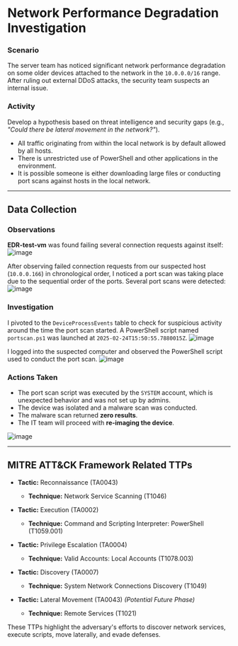 # Network Performance Degradation Investigation

### Scenario 
The server team has noticed significant network performance degradation on some older devices attached to the network in the `10.0.0.0/16` range. After ruling out external DDoS attacks, the security team suspects an internal issue.

### Activity
Develop a hypothesis based on threat intelligence and security gaps (e.g., *"Could there be lateral movement in the network?"*).

- All traffic originating from within the local network is by default allowed by all hosts.
- There is unrestricted use of PowerShell and other applications in the environment.
- It is possible someone is either downloading large files or conducting port scans against hosts in the local network.

---

## Data Collection

### Observations
**EDR-test-vm** was found failing several connection requests against itself:
![image](https://github.com/user-attachments/assets/206e8956-acec-4378-8bf8-a1349808e8ac)

After observing failed connection requests from our suspected host (`10.0.0.166`) in chronological order, I noticed a port scan was taking place due to the sequential order of the ports. Several port scans were detected:
![image](https://github.com/user-attachments/assets/52f7a914-6f56-4b1f-a94b-6571fb28eaa2)

### Investigation
I pivoted to the `DeviceProcessEvents` table to check for suspicious activity around the time the port scan started. A PowerShell script named `portscan.ps1` was launched at `2025-02-24T15:50:55.7880015Z`.
![image](https://github.com/user-attachments/assets/86001c15-a225-41d8-84b2-38d582e6eb2c)

I logged into the suspected computer and observed the PowerShell script used to conduct the port scan.
![image](https://github.com/user-attachments/assets/8b1e88f7-f237-42d7-8498-7904e3672463)

### Actions Taken
- The port scan script was executed by the `SYSTEM` account, which is unexpected behavior and was not set up by admins.
- The device was isolated and a malware scan was conducted.
- The malware scan returned **zero results**.
- The IT team will proceed with **re-imaging the device**.

![image](https://github.com/user-attachments/assets/ddb69dd2-f9e4-4e52-9f2a-0d73ab0a6d45)

---

## MITRE ATT&CK Framework Related TTPs

- **Tactic:** Reconnaissance (TA0043)
  - **Technique:** Network Service Scanning (T1046)

- **Tactic:** Execution (TA0002)
  - **Technique:** Command and Scripting Interpreter: PowerShell (T1059.001)

- **Tactic:** Privilege Escalation (TA0004)
  - **Technique:** Valid Accounts: Local Accounts (T1078.003)

- **Tactic:** Discovery (TA0007)
  - **Technique:** System Network Connections Discovery (T1049)

- **Tactic:** Lateral Movement (TA0043) *(Potential Future Phase)*
  - **Technique:** Remote Services (T1021)

These TTPs highlight the adversary's efforts to discover network services, execute scripts, move laterally, and evade defenses.
